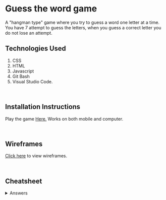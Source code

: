 # Guess the word game

A "hangman type" game where you try to guess a word one letter at a time. You have 7 attempt to guess the letters, when you guess a correct letter you do not lose an attempt.

## Technologies Used


1. CSS 
2. HTML 
3. Javascript 
4. Git Bash 
5. Visual Studio Code.

<br>

## Installation Instructions 


Play the game [Here.](https://grabberkaibutsu.github.io/Guess-the-word-game/) Works on both mobile and computer.

<br>

## Wireframes 


[Click here](https://media.git.generalassemb.ly/user/51620/files/f5dfe6d2-0fe9-44a3-9bca-0a7bc1b0be75) to view wireframes.

<br>

## Cheatsheet


<details>
  <summary>Answers</summary>

  ```
  deer, javascript, coding, mammals, case, county,  birthday, credit, strange, project,
sentence, else, winter, vital, butterfly, horror, mandela, skies, clear, movie, 
alternate, style, index, waffle, lemon, apple, pear, pair, meter, basket, studio, audio.
  ```
</details>

<br>